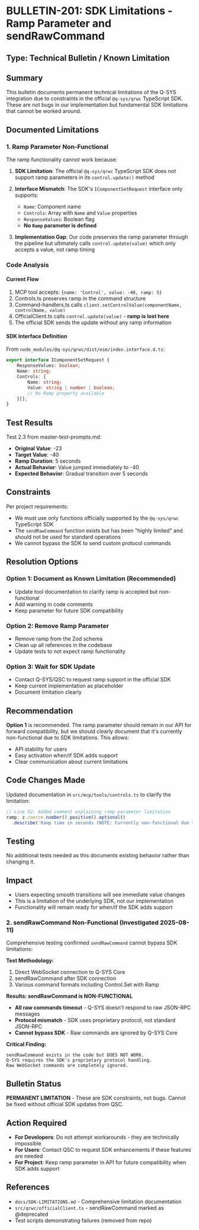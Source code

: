 # BULLETIN-201: SDK Limitations - Ramp Parameter and sendRawCommand

## Type: Technical Bulletin / Known Limitation

## Summary
This bulletin documents permanent technical limitations of the Q-SYS integration due to constraints in the official `@q-sys/qrwc` TypeScript SDK. These are not bugs in our implementation but fundamental SDK limitations that cannot be worked around.

## Documented Limitations

### 1. Ramp Parameter Non-Functional
The ramp functionality cannot work because:

1. **SDK Limitation**: The official `@q-sys/qrwc` TypeScript SDK does not support ramp parameters in its `control.update()` method
2. **Interface Mismatch**: The SDK's `IComponentSetRequest` interface only supports:
   - `Name`: Component name
   - `Controls`: Array with `Name` and `Value` properties
   - `ResponseValues`: Boolean flag
   - **No `Ramp` parameter is defined**

3. **Implementation Gap**: Our code preserves the ramp parameter through the pipeline but ultimately calls `control.update(value)` which only accepts a value, not ramp timing

### Code Analysis

#### Current Flow
1. MCP tool accepts: `{name: 'Control', value: -40, ramp: 5}`
2. Controls.ts preserves ramp in the command structure
3. Command-handlers.ts calls `client.setControlValue(componentName, controlName, value)`
4. OfficialClient.ts calls `control.update(value)` - **ramp is lost here**
5. The official SDK sends the update without any ramp information

#### SDK Interface Definition
From `node_modules/@q-sys/qrwc/dist/esm/index.interface.d.ts`:
```typescript
export interface IComponentSetRequest {
    ResponseValues: boolean;
    Name: string;
    Controls: {
        Name: string;
        Value: string | number | boolean;
        // No Ramp property available
    }[];
}
```

## Test Results
Test 2.3 from master-test-prompts.md:
- **Original Value**: -23
- **Target Value**: -40  
- **Ramp Duration**: 5 seconds
- **Actual Behavior**: Value jumped immediately to -40
- **Expected Behavior**: Gradual transition over 5 seconds

## Constraints
Per project requirements:
- We must use only functions officially supported by the `@q-sys/qrwc` TypeScript SDK
- The `sendRawCommand` function exists but has been "highly limited" and should not be used for standard operations
- We cannot bypass the SDK to send custom protocol commands

## Resolution Options

### Option 1: Document as Known Limitation (Recommended)
- Update tool documentation to clarify ramp is accepted but non-functional
- Add warning in code comments
- Keep parameter for future SDK compatibility

### Option 2: Remove Ramp Parameter
- Remove ramp from the Zod schema
- Clean up all references in the codebase
- Update tests to not expect ramp functionality

### Option 3: Wait for SDK Update
- Contact Q-SYS/QSC to request ramp support in the official SDK
- Keep current implementation as placeholder
- Document limitation clearly

## Recommendation
**Option 1** is recommended. The ramp parameter should remain in our API for forward compatibility, but we should clearly document that it's currently non-functional due to SDK limitations. This allows:
- API stability for users
- Easy activation when/if SDK adds support
- Clear communication about current limitations

## Code Changes Made
Updated documentation in `src/mcp/tools/controls.ts` to clarify the limitation:
```typescript
// Line 92: Added comment explaining ramp parameter limitation
ramp: z.coerce.number().positive().optional()
  .describe('Ramp time in seconds (NOTE: Currently non-functional due to SDK limitation)'),
```

## Testing
No additional tests needed as this documents existing behavior rather than changing it.

## Impact
- Users expecting smooth transitions will see immediate value changes
- This is a limitation of the underlying SDK, not our implementation
- Functionality will remain ready for when/if the SDK adds support

### 2. sendRawCommand Non-Functional (Investigated 2025-08-11)

Comprehensive testing confirmed `sendRawCommand` cannot bypass SDK limitations:

**Test Methodology:**
1. Direct WebSocket connection to Q-SYS Core
2. sendRawCommand after SDK connection
3. Various command formats including Control.Set with Ramp

**Results: sendRawCommand is NON-FUNCTIONAL**
- **All raw commands timeout** - Q-SYS doesn't respond to raw JSON-RPC messages
- **Protocol mismatch** - SDK uses proprietary protocol, not standard JSON-RPC
- **Cannot bypass SDK** - Raw commands are ignored by Q-SYS Core

**Critical Finding:**
```
sendRawCommand exists in the code but DOES NOT WORK.
Q-SYS requires the SDK's proprietary protocol handling.
Raw WebSocket commands are completely ignored.
```

## Bulletin Status
**PERMANENT LIMITATION** - These are SDK constraints, not bugs. Cannot be fixed without official SDK updates from QSC.

## Action Required
- **For Developers**: Do not attempt workarounds - they are technically impossible
- **For Users**: Contact QSC to request SDK enhancements if these features are needed
- **For Project**: Keep ramp parameter in API for future compatibility when SDK adds support

## References
- `docs/SDK-LIMITATIONS.md` - Comprehensive limitation documentation
- `src/qrwc/officialClient.ts` - sendRawCommand marked as @deprecated
- Test scripts demonstrating failures (removed from repo)
